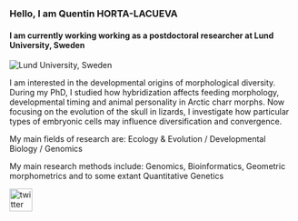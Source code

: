 ### Hello, I am Quentin HORTA-LACUEVA
#### I am currently working working as a postdoctoral researcher at Lund University, Sweden
![Lund University, Sweden](http://feiner-uller-group.se/wp-content/uploads/2023/01/20230106_010350_Quentin-modified-600x600.png)

I am interested in the developmental origins of morphological diversity. During my PhD, I studied how hybridization affects feeding morphology, developmental timing and animal personality in Arctic charr morphs. Now focusing on the evolution of the skull in lizards, I investigate how particular types of embryonic cells may influence diversification and convergence.

My main fields of research are: Ecology & Evolution / Developmental Biology / Genomics

My main research methods include: Genomics, Bioinformatics, Geometric morphometrics and to some extant Quantitative Genetics

[<img src='https://cdn.jsdelivr.net/npm/simple-icons@3.0.1/icons/twitter.svg' alt='twitter' height='40'>](https://twitter.com/https://twitter.com/HortaQuentin)  




